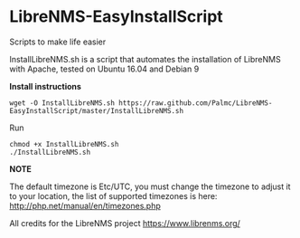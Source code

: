 # LibreNMS-EasyInstallScript

Scripts to make life easier

InstallLibreNMS.sh is a script that automates the installation of LibreNMS with Apache, tested on Ubuntu 16.04 and Debian 9

**Install instructions**
```
wget -O InstallLibreNMS.sh https://raw.github.com/Palmc/LibreNMS-EasyInstallScript/master/InstallLibreNMS.sh

```
Run
```
chmod +x InstallLibreNMS.sh
./InstallLibreNMS.sh
```
**NOTE**

The default timezone is Etc/UTC, you must change the timezone to adjust it to your location, the list of supported timezones is here: http://php.net/manual/en/timezones.php

All credits for the LibreNMS project https://www.librenms.org/
